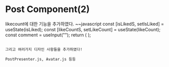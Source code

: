 # Post Component(2)

likecount에 대한 기능을 추가하였다.
~~javascript
  const [isLikedS, setIsLiked] = useState(isLiked);
  const [likeCountS, setLikeCount] = useState(likeCount);
  const comment = useInput("");
  return (
    <PostPresenter
      user={user}
      files={files}
      likeCount={likeCountS}
      location={location}
      caption={caption}
      isLiked={isLikedS}
      comments={comments}
      createdAt={createdAt}
      newComment={comment}
      setIsLiked={setIsLiked}
      setLikeCount={setLikeCount}
    />
  );
~~~

그리고 여러가지 디자인 사항들을 추가하였다!

PostPresenter.js, Avatar.js 등등